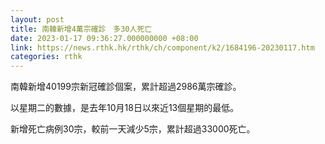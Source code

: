 ```yaml
---
layout: post
title: 南韓新增4萬宗確診　多30人死亡
date: 2023-01-17 09:36:27.000000000 +08:00
link: https://news.rthk.hk/rthk/ch/component/k2/1684196-20230117.htm
categories: rthk
---
```


南韓新增40199宗新冠確診個案，累計超過2986萬宗確診。

以星期二的數據，是去年10月18日以來近13個星期的最低。

新增死亡病例30宗，較前一天減少5宗，累計超過33000死亡。
